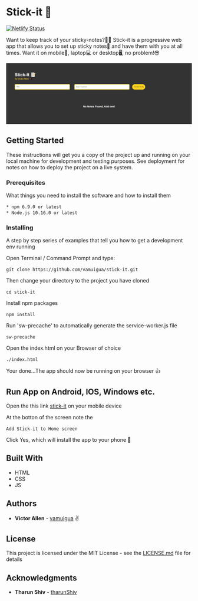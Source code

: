 # Stick-it 📝

[![Netlify Status](https://api.netlify.com/api/v1/badges/bebd4dec-2955-4dd5-b133-d3aa9bd30918/deploy-status)](https://app.netlify.com/sites/stick-it-notes/deploys)

Want to keep track of your sticky-notes?🤷‍♀️
Stick-it is a progressive web app that allows you to set up sticky notes📝 and have them with you at all times. Want it on mobile📱, laptop💻 or desktop🖥, no problem!😎

![alt text](screenshot.png)

## Getting Started

These instructions will get you a copy of the project up and running on your local machine for development and testing purposes. See deployment for notes on how to deploy the project on a live system.

### Prerequisites

What things you need to install the software and how to install them

```
* npm 6.9.0 or latest
* Node.js 10.16.0 or latest
```

### Installing

A step by step series of examples that tell you how to get a development env running

Open Terminal / Command Prompt and type:

```
git clone https://github.com/vamuigua/stick-it.git
```

Then change your directory to the project you have cloned

```
cd stick-it
```

Install npm packages

```
npm install
```

Run 'sw-precache' to automatically generate the service-worker.js file

```
sw-precache
```

Open the index.html on your Browser of choice

```
./index.html
```

Your done...The app should now be running on your browser 👍

## Run App on Android, IOS, Windows etc.

Open the this link [stick-it](https://stick-it-notes.netlify.app/) on your mobile device

At the botton of the screen note the

```
Add Stick-it to Home screen
```

Click Yes, which will install the app to your phone 📱

## Built With

- HTML
- CSS
- JS

## Authors

- **Victor Allen** - [vamuigua](https://github.com/vamuigua) :v:

## License

This project is licensed under the MIT License - see the [LICENSE.md](LICENSE.md) file for details

## Acknowledgments

- **Tharun Shiv** - [tharunShiv](https://github.com/tharunShiv)
